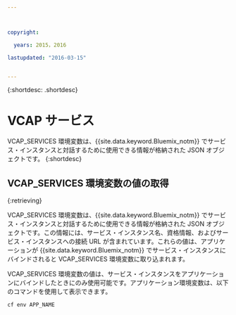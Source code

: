 ```yaml
---



copyright:

  years: 2015，2016

lastupdated: "2016-03-15"


---
```


{:shortdesc: .shortdesc}

# VCAP サービス


VCAP_SERVICES 環境変数は、{{site.data.keyword.Bluemix_notm}} でサービス・インスタンスと対話するために使用できる情報が格納された JSON オブジェクトです。
{:shortdesc}


## VCAP_SERVICES 環境変数の値の取得
{:retrieving}

VCAP_SERVICES 環境変数は、{{site.data.keyword.Bluemix_notm}} でサービス・インスタンスと対話するために使用できる情報が格納された JSON オブジェクトです。この情報には、サービス・インスタンス名、資格情報、およびサービス・インスタンスへの接続 URL が含まれています。これらの値は、アプリケーションが {{site.data.keyword.Bluemix_notm}} でサービス・インスタンスにバインドされると VCAP_SERVICES 環境変数に取り込まれます。

VCAP_SERVICES 環境変数の値は、サービス・インスタンスをアプリケーションにバインドしたときにのみ使用可能です。アプリケーション環境変数は、以下のコマンドを使用して表示できます。

```
cf env APP_NAME
```
